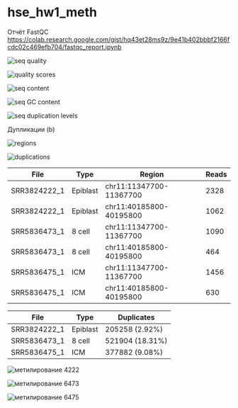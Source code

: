 # hse_hw1_meth


Отчёт FastQC
  https://colab.research.google.com/gist/hq43et28ms9z/9e41b402bbbf2166fcdc02c469efb704/fastqc_report.ipynb
  
  
  ![seq quality](https://user-images.githubusercontent.com/91056319/154861527-959fe3ee-d89a-464a-9ed1-5998e2989eb0.JPG)

  
  ![quality scores](https://user-images.githubusercontent.com/91056319/154861536-0b54def8-b9e2-4153-b5e6-c9705f904e08.JPG)

  
  ![seq content](https://user-images.githubusercontent.com/91056319/154861538-acffa87f-a231-4020-ac0d-7e7ae2064218.JPG)

  
  ![seq GC content](https://user-images.githubusercontent.com/91056319/154861545-43c1cbb4-cc27-483e-8597-176acaab669d.JPG)

  
  ![seq duplication levels](https://user-images.githubusercontent.com/91056319/154861556-120b142d-3d8c-41a2-b380-c0f909d587ca.JPG)
  
  
  Дупликации (b)
  
  ![regions](https://user-images.githubusercontent.com/91056319/154983545-6283bdf0-d99e-4ae1-a416-941ed52a1c96.JPG)

  
  ![duplications](https://user-images.githubusercontent.com/91056319/154908106-d3ea6305-e25b-42aa-96a7-fa94099018a7.JPG)
  

  **File** | **Type** | **Region** | **Reads** 
  ------------ | ------------- | ------------- | -------------
  SRR3824222_1 | Epiblast | chr11:11347700-11367700 | 2328
  SRR3824222_1 | Epiblast | chr11:40185800-40195800 | 1062
  SRR5836473_1 | 8 cell | chr11:11347700-11367700 | 1090
  SRR5836473_1 | 8 cell | chr11:40185800-40195800 | 464
  SRR5836475_1 | ICM | chr11:11347700-11367700 | 1456
  SRR5836475_1 | ICM | chr11:40185800-40195800 | 630

  **File** | **Type** | **Duplicates** 
  ------------ | ------------- | ------------- 
  SRR3824222_1 | Epiblast | 205258 (2.92%)
  SRR5836473_1 | 8 cell | 521904 (18.31%)
  SRR5836475_1 | ICM | 377882 (9.08%)


 
  ![метилирование 4222](https://user-images.githubusercontent.com/91056319/154994813-7d7f1495-5a2c-4d3b-8e4d-3136291bdae6.JPG)

  
  ![метилирование 6473](https://user-images.githubusercontent.com/91056319/154994831-d26063c0-e443-4d51-a340-5404bdb44e88.JPG)

  
  ![метилирование 6475](https://user-images.githubusercontent.com/91056319/154994840-6f0c1ae8-2c7d-46d5-bb38-fe9715abd3c5.JPG)

  
  
  
  
  
